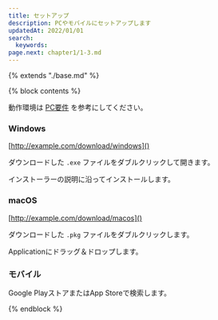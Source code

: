 ```yaml
---
title: セットアップ
description: PCやモバイルにセットアップします
updatedAt: 2022/01/01
search: 
  keywords: 
page.next: chapter1/1-3.md
---
```

{% extends "./base.md" %}

{% block contents %}

動作環境は [PC要件](./1-1.md) を参考にしてください。

### Windows

[http://example.com/download/windows]()

ダウンロードした `.exe` ファイルをダブルクリックして開きます。

インストーラーの説明に沿ってインストールします。

### macOS

[http://example.com/download/macos]()

ダウンロードした `.pkg` ファイルをダブルクリックします。

Applicationにドラッグ＆ドロップします。

### モバイル

Google PlayストアまたはApp Storeで検索します。

{% endblock %}
